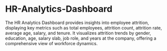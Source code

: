 # HR-Analytics-Dashboard
The HR Analytics Dashboard provides insights into employee attrition, displaying key metrics such as total employees, attrition count, attrition rate, average age, salary, and tenure. It visualizes attrition trends by gender, education, age, salary slab, job role, and years at the company, offering a comprehensive view of workforce dynamics.
